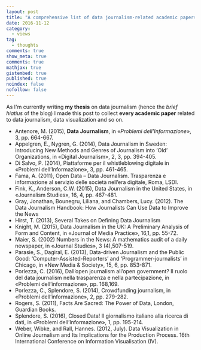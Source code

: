 ```yaml
---
layout: post
title: "A comprehensive list of data journalism-related academic papers"
date: 2016-11-12
category:
  - views
tag:
  - thoughts
comments: true
show_meta: true
comments: true
mathjax: true
gistembed: true
published: true
noindex: false
nofollow: false
---
```


As I'm currently writing **my thesis** on data journalism (hence the *brief hiatius* of the blog) I made this post to collect **every academic paper** related to data journalism, data visualization and so on.

<!--more-->

- Antenore, M. (2015), **Data Journalism**, in «*Problemi dell’Informazione*», 3, pp. 664-667. 
- Appelgren, E., Nygren, G. (2014), Data Journalism in Sweden: Introducing New Methods and Genres of Journalism into ‘Old’ Organizations, in «Digital Journalism», 2, 3, pp. 394-405.
- Di Salvo, P. (2014), Piattaforme per il whistleblowing digitale in «Problemi dell’Informazione», 3, pp. 461-465.
- Fama, A. (2011), Open Data – Data Journalism. Trasparenza e informazione al servizio delle società nell’era digitale, Roma, LSDI.
- Fink, K., Anderson, C.W. (2015), Data Journalism in the United States, in «Journalism Studies», 16, 4, pp. 467-481.
- Gray, Jonathan, Bounegru, Liliana, and Chambers, Lucy. (2012). The Data Journalism Handbook: How Journalists Can Use Data to Improve the News
- Hirst, T. (2013), Several Takes on Defining Data Journalism
- Knight, M. (2015), Data Journalism in the UK: A Preliminary Analysis of Form and Content, in «Journal of Media Practice», 16,1, pp. 55-72.
- Maier, S. (2002) Numbers in the News: A mathematics audit of a daily newspaper, in «Journal Studies», 3 (4),507-519.
- Parasie, S., Dagiral, E. (2013), Data-driven Journalism and the Public Good: ‘Computer-Assisted-Reporters’ and ‘Programmer-journalists’ in Chicago, in «New Media & Society», 15, 6, pp. 853-871.
- Porlezza, C. (2016), Dall’open journalism all’open government? Il ruolo del data journalism nella trasparenza e nella partecipazione, in «Problemi dell’informazione», pp. 168,169.
- Porlezza, C., Splendore, S. (2014), Crowdfunding journalism, in «Problemi dell’informazione», 2, pp. 279-282.
- Rogers, S. (2011), Facts Are Sacred: The Power of Data, London, Guardian Books.
- Splendore, S. (2016), Closed Data! Il giornalismo italiano alla ricerca di dati, in «Problemi dell’Informazione», 1, pp. 195-214.
- Weber, Wibke, and Rall, Hannes. (2012, July). Data Visualization in Online Journalism and Its Implications for the Production Process. 16th International Conference on Information Visualisation (IV).
